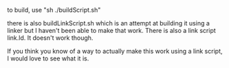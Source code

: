 to build, use "sh ./buildScript.sh"

there is also buildLinkScript.sh which is an attempt at building it using a linker but I haven't been able to make that work. There is also a link script link.ld. It doesn't work though.

If you think you know of a way to actually make this work using a link script, I would love to see what it is.
